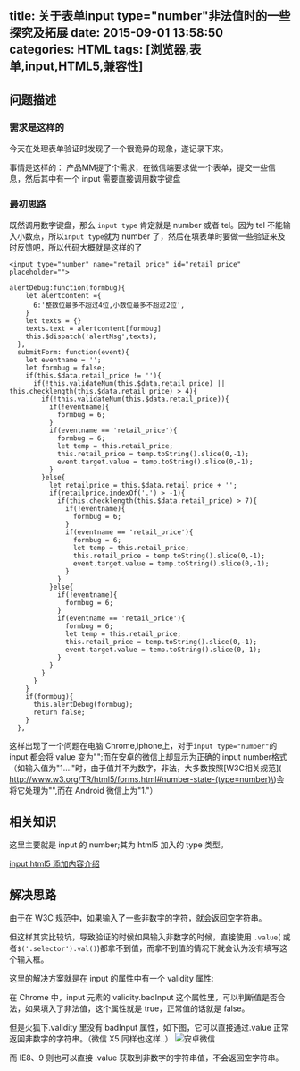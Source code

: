 title: 关于表单input type="number"非法值时的一些探究及拓展
date: 2015-09-01 13:58:50
categories: HTML
tags: [浏览器,表单,input,HTML5,兼容性]
---

## 问题描述

### 需求是这样的

今天在处理表单验证时发现了一个很诡异的现象，遂记录下来。

事情是这样的：
产品MM提了个需求，在微信端要求做一个表单，提交一些信息，然后其中有一个 input 需要直接调用数字键盘

### 最初思路

既然调用数字键盘，那么 `input type` 肯定就是 number 或者 tel。因为 tel 不能输入小数点，所以`input type`就为 number 了，然后在填表单时要做一些验证来及时反馈吧，所以代码大概就是这样的了

	<input type="number" name="retail_price" id="retail_price" placeholder="">
	
	alertDebug:function(formbug){
        let alertcontent ={
          6:'整数位最多不超过4位,小数位最多不超过2位',
        }
        let texts = {}
        texts.text = alertcontent[formbug]
        this.$dispatch('alertMsg',texts);
      },
      submitForm: function(event){
        let eventname = '';
        let formbug = false;
        if(this.$data.retail_price != ''){
          if(!this.validateNum(this.$data.retail_price) || this.checklength(this.$data.retail_price) > 4){
            if(!this.validateNum(this.$data.retail_price)){
              if(!eventname){
                formbug = 6;
              }
              if(eventname == 'retail_price'){
                formbug = 6;
                let temp = this.retail_price;
                this.retail_price = temp.toString().slice(0,-1);
                event.target.value = temp.toString().slice(0,-1);
              }
            }else{
              let retailprice = this.$data.retail_price + '';
              if(retailprice.indexOf('.') > -1){
                if(this.checklength(this.$data.retail_price) > 7){
                  if(!eventname){
                    formbug = 6;
                  }
                  if(eventname == 'retail_price'){
                    formbug = 6;
                    let temp = this.retail_price;
                    this.retail_price = temp.toString().slice(0,-1);
                    event.target.value = temp.toString().slice(0,-1);
                  }
                }
              }else{
                if(!eventname){
                  formbug = 6;
                }
                if(eventname == 'retail_price'){
                  formbug = 6;
                  let temp = this.retail_price;
                  this.retail_price = temp.toString().slice(0,-1);
                  event.target.value = temp.toString().slice(0,-1);
                }
              }
            }
          }
        }
        if(formbug){
          this.alertDebug(formbug);
          return false;
        }
      },
        
这样出现了一个问题在电脑 Chrome,iphone上，对于`input type="number"`的 input 都会将 value 变为"";而在安卓的微信上却显示为正确的 input number格式（如输入值为"1...."时，由于值并不为数字，非法，大多数按照[W3C相关规范]( http://www.w3.org/TR/html5/forms.html#number-state-(type=number)\)会将它处理为"",而在 Android 微信上为"1."）


## 相关知识

这里主要就是 input 的 number;其为 html5 加入的 type 类型。

[input html5 添加内容介绍](http://www.w3school.com.cn/html5/html_5_form_input_types.asp)

## 解决思路

   由于在 W3C 规范中，如果输入了一些非数字的字符，就会返回空字符串。

   但这样其实比较坑，导致验证的时候如果输入非数字的时候，直接使用 `.value`( 或者`$('.selector').val()`)都拿不到值，而拿不到值的情况下就会认为没有填写这个输入框。
	
   这里的解决方案就是在 input 的属性中有一个 validity 属性:
   
   在 Chrome 中，input 元素的 validity.badInput 这个属性里，可以判断值是否合法，如果填入了非法值，这个属性就是 true，正常值的话就是 false。

   但是火狐下.validity 里没有 badInput 属性，如下图，它可以直接通过.value 正常返回非数字的字符串。（微信 X5 同样也这样..）
   ![安卓微信](http://qcyoung.qiniudn.com/qcyoung/type-number非法值的一些探究及拓展/安卓微信，valid对象有的属性.png)

   而 IE8、9 则也可以直接 .value 获取到非数字的字符串值，不会返回空字符串。
   
